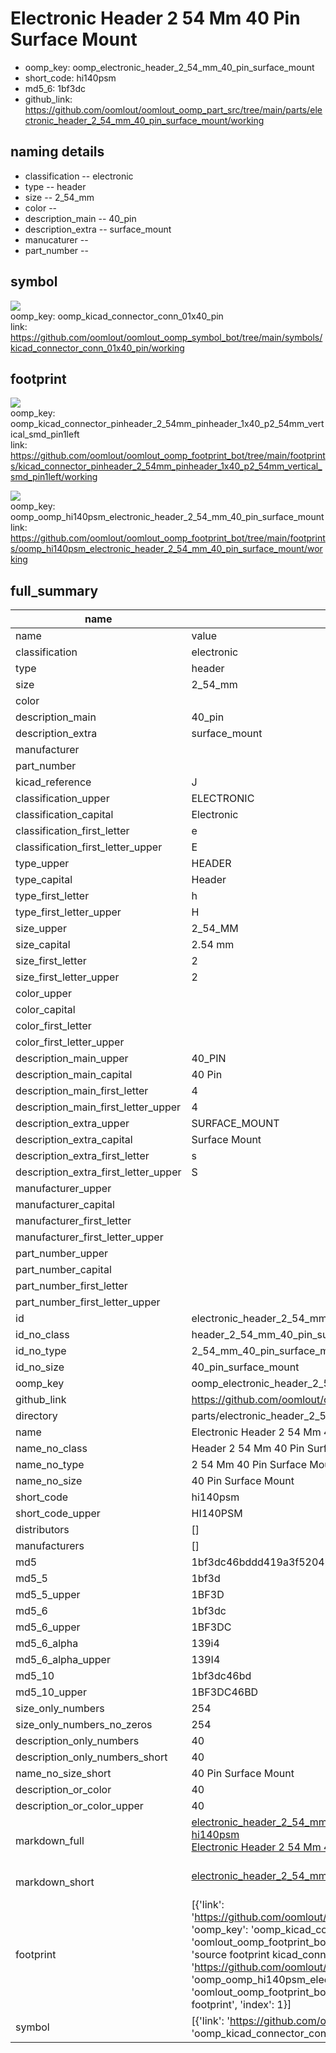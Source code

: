 # Electronic Header 2 54 Mm 40 Pin Surface Mount

  
* oomp_key: oomp_electronic_header_2_54_mm_40_pin_surface_mount 
* short_code: hi140psm
* md5_6: 1bf3dc  
* github_link: https://github.com/oomlout/oomlout_oomp_part_src/tree/main/parts/electronic_header_2_54_mm_40_pin_surface_mount/working  
## naming details
* classification -- electronic
* type -- header
* size -- 2_54_mm
* color -- 
* description_main -- 40_pin
* description_extra -- surface_mount
* manucaturer -- 
* part_number -- 



## symbol

![](symbol/{index}/working/working_600.png)  
oomp_key: oomp_kicad_connector_conn_01x40_pin  
link: https://github.com/oomlout/oomlout_oomp_symbol_bot/tree/main/symbols/kicad_connector_conn_01x40_pin/working  

## footprint

![](footprint/{index}/working/working_600.png)  
oomp_key: oomp_kicad_connector_pinheader_2_54mm_pinheader_1x40_p2_54mm_vertical_smd_pin1left  
link: https://github.com/oomlout/oomlout_oomp_footprint_bot/tree/main/footprints/kicad_connector_pinheader_2_54mm_pinheader_1x40_p2_54mm_vertical_smd_pin1left/working  

![](footprint/{index}/working/working_600.png)  
oomp_key: oomp_oomp_hi140psm_electronic_header_2_54_mm_40_pin_surface_mount  
link: https://github.com/oomlout/oomlout_oomp_footprint_bot/tree/main/footprints/oomp_hi140psm_electronic_header_2_54_mm_40_pin_surface_mount/working  

## full_summary
| name | value | 
| --- | --- | 
| name | value | 
| classification | electronic | 
| type | header | 
| size | 2_54_mm | 
| color |  | 
| description_main | 40_pin | 
| description_extra | surface_mount | 
| manufacturer |  | 
| part_number |  | 
| kicad_reference | J | 
| classification_upper | ELECTRONIC | 
| classification_capital | Electronic | 
| classification_first_letter | e | 
| classification_first_letter_upper | E | 
| type_upper | HEADER | 
| type_capital | Header | 
| type_first_letter | h | 
| type_first_letter_upper | H | 
| size_upper | 2_54_MM | 
| size_capital | 2.54 mm | 
| size_first_letter | 2 | 
| size_first_letter_upper | 2 | 
| color_upper |  | 
| color_capital |  | 
| color_first_letter |  | 
| color_first_letter_upper |  | 
| description_main_upper | 40_PIN | 
| description_main_capital | 40 Pin | 
| description_main_first_letter | 4 | 
| description_main_first_letter_upper | 4 | 
| description_extra_upper | SURFACE_MOUNT | 
| description_extra_capital | Surface Mount | 
| description_extra_first_letter | s | 
| description_extra_first_letter_upper | S | 
| manufacturer_upper |  | 
| manufacturer_capital |  | 
| manufacturer_first_letter |  | 
| manufacturer_first_letter_upper |  | 
| part_number_upper |  | 
| part_number_capital |  | 
| part_number_first_letter |  | 
| part_number_first_letter_upper |  | 
| id | electronic_header_2_54_mm_40_pin_surface_mount | 
| id_no_class | header_2_54_mm_40_pin_surface_mount | 
| id_no_type | 2_54_mm_40_pin_surface_mount | 
| id_no_size | 40_pin_surface_mount | 
| oomp_key | oomp_electronic_header_2_54_mm_40_pin_surface_mount | 
| github_link | https://github.com/oomlout/oomlout_oomp_part_src/tree/main/parts/electronic_header_2_54_mm_40_pin_surface_mount/working | 
| directory | parts/electronic_header_2_54_mm_40_pin_surface_mount | 
| name | Electronic Header 2 54 Mm 40 Pin Surface Mount | 
| name_no_class | Header 2 54 Mm 40 Pin Surface Mount | 
| name_no_type | 2 54 Mm 40 Pin Surface Mount | 
| name_no_size | 40 Pin Surface Mount | 
| short_code | hi140psm | 
| short_code_upper | HI140PSM | 
| distributors | [] | 
| manufacturers | [] | 
| md5 | 1bf3dc46bddd419a3f5204b3eca3199e | 
| md5_5 | 1bf3d | 
| md5_5_upper | 1BF3D | 
| md5_6 | 1bf3dc | 
| md5_6_upper | 1BF3DC | 
| md5_6_alpha | 139i4 | 
| md5_6_alpha_upper | 139I4 | 
| md5_10 | 1bf3dc46bd | 
| md5_10_upper | 1BF3DC46BD | 
| size_only_numbers | 254 | 
| size_only_numbers_no_zeros | 254 | 
| description_only_numbers | 40 | 
| description_only_numbers_short | 40 | 
| name_no_size_short | 40 Pin Surface Mount | 
| description_or_color | 40 | 
| description_or_color_upper | 40 | 
| markdown_full | [electronic_header_2_54_mm_40_pin_surface_mount](https://github.com/oomlout/oomlout_oomp_part_src/tree/main/parts/electronic_header_2_54_mm_40_pin_surface_mount/working)<br>[hi140psm](https://github.com/oomlout/oomlout_oomp_part_src/tree/main/parts/electronic_header_2_54_mm_40_pin_surface_mount/working)<br>[Electronic Header 2 54 Mm 40 Pin Surface Mount](https://github.com/oomlout/oomlout_oomp_part_src/tree/main/parts/electronic_header_2_54_mm_40_pin_surface_mount/working)<br><br> | 
| markdown_short | [electronic_header_2_54_mm_40_pin_surface_mount](https://github.com/oomlout/oomlout_oomp_part_src/tree/main/parts/electronic_header_2_54_mm_40_pin_surface_mount/working)<br><br> | 
| footprint | [{'link': 'https://github.com/oomlout/oomlout_oomp_footprint_bot/tree/main/foootprntss/kicad_connector_pinheader_2_54mm_pinheader_1x40_p2_54mm_vertical_smd_pin1left', 'oomp_key': 'oomp_kicad_connector_pinheader_2_54mm_pinheader_1x40_p2_54mm_vertical_smd_pin1left', 'directory': 'oomlout_oomp_footprint_bot/footprints/kicad_connector_pinheader_2_54mm_pinheader_1x40_p2_54mm_vertical_smd_pin1left//working/working.kicad_mod', 'note': 'source footprint kicad_connector_pinheader_2_54mm_pinheader_1x40_p2_54mm_vertical_smd_pin1left', 'index': 0}, {'link': 'https://github.com/oomlout/oomlout_oomp_footprint_bot/tree/main/foootprntss/oomp_hi140psm_electronic_header_2_54_mm_40_pin_surface_mount', 'oomp_key': 'oomp_oomp_hi140psm_electronic_header_2_54_mm_40_pin_surface_mount', 'directory': 'oomlout_oomp_footprint_bot/footprints/oomp_hi140psm_electronic_header_2_54_mm_40_pin_surface_mount//working/working.kicad_mod', 'note': 'oomp generated footprint', 'index': 1}] | 
| symbol | [{'link': 'https://github.com/oomlout/oomlout_oomp_symbol_bot/tree/main/symbols/kicad_connector_conn_01x40_pin', 'oomp_key': 'oomp_kicad_connector_conn_01x40_pin', 'directory': 'oomlout_oomp_symbol_bot/symbols/kicad_connector_conn_01x40_pin//working/working.kicad_sym', 'index': 0}] | 

